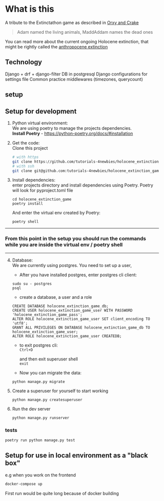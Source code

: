 # What is this
A tribute to the Extinctathon game as described in [Orxy and Crake](https://www.oryxandcrake.co.uk/)

>Adam named the living animals, MaddAddam names the dead ones

You can read more about the current ongoing Holocene extinction, that might be rightly called the 
[anthropocene extinction](https://storymaps.arcgis.com/stories/73ab69fedac54685ae837562e3389d13)

## Technology

Django + drf + django-filter
DB in postgresql
Django configurations for settings file
Common practice middlewares (timezones, querycount)

## setup
## Setup for development

1. Python virtual environment:   
We are using poetry to manage the projects dependencies.   
   **Install Poetry** - https://python-poetry.org/docs/#installation
        

2. Get the code:    
Clone this project    
   ```bash
   # with https   
   git clone https://github.com/tutorials-4newbies/holocene_extinction_game.git
   # with ssh
   git clone git@github.com:tutorials-4newbies/holocene_extinction_game.git
   ```
   

3. Install dependencies:    
enter projects directory and install dependencies using Poetry. Poetry will look for pyproject.toml file
    ```
    cd holocene_extinction_game
    poetry install
    ```
   And enter the virtual env created by Poetry:
   ```
   poetry shell
   ```
   
---
### From this point in the setup you should run the commands while you are inside the virtual env / poetry shell 

---

4. Database:    
We are currently using postgres. You need to set up a user,
   * After you have installed postgres, enter postgres cli client:    
   ```
   sudo su - postgres
   psql
   ```
   * create a database, a user and a role
    ```
    CREATE DATABASE holocene_extinction_game_db;
    CREATE USER holocene_extinction_game_user WITH PASSWORD 'holocene_extinction_game_pass';
    ALTER ROLE holocene_extinction_game_user SET client_encoding TO 'utf8';
    GRANT ALL PRIVILEGES ON DATABASE holocene_extinction_game_db TO holocene_extinction_game_user;
    ALTER ROLE holocene_extinction_game_user CREATEDB;
   ```
   * to exit postgres cli:   
   `Ctrl+D`
   
     and then exit superuser shell   
   `exit`
    * Now you can migrate the data:
   ```   
   python manage.py migrate   
   ```   

5. Create a superuser for yourself to start working
    ```
    python manage.py createsuperuser 
   ```

6. Run the dev server
    ```
   python manage.py runserver
   ```
 
### tests

```bash
poetry run python manage.py test
```

## Setup for use in local environment as a "black box"
e.g when you work on the frontend

```bash
docker-compose up
```
First run would be quite long because of docker building

